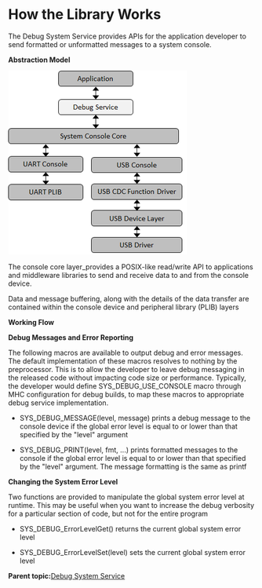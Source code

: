 # How the Library Works

The Debug System Service provides APIs for the application developer to send formatted or unformatted messages to a system console.

**Abstraction Model**

![sys_debug_abstraction_model](GUID-E035A949-B600-4F95-A4CB-7FFAE6BF7391-low.png)

The console core layer\_provides a POSIX-like read/write API to applications and middleware libraries to send and receive data to and from the console device.

Data and message buffering, along with the details of the data transfer are contained within the console device and peripheral library \(PLIB\) layers

**Working Flow**

**Debug Messages and Error Reporting**

The following macros are available to output debug and error messages. The default implementation of these macros resolves to nothing by the preprocessor. This is to allow the developer to leave debug messaging in the released code without impacting code size or performance. Typically, the developer would define SYS\_DEBUG\_USE\_CONSOLE macro through MHC configuration for debug builds, to map these macros to appropriate debug service implementation.

-   SYS\_DEBUG\_MESSAGE\(level, message\) prints a debug message to the console device if the global error level is equal to or lower than that specified by the "level" argument

-   SYS\_DEBUG\_PRINT\(level, fmt, ...\) prints formatted messages to the console if the global error level is equal to or lower than that specified by the "level" argument. The message formatting is the same as printf


**Changing the System Error Level**

Two functions are provided to manipulate the global system error level at runtime. This may be useful when you want to increase the debug verbosity for a particular section of code, but not for the entire program

-   SYS\_DEBUG\_ErrorLevelGet\(\) returns the current global system error level

-   SYS\_DEBUG\_ErrorLevelSet\(level\) sets the current global system error level


**Parent topic:**[Debug System Service](GUID-4F625306-2206-49B1-8846-60C97E40A440.md)

